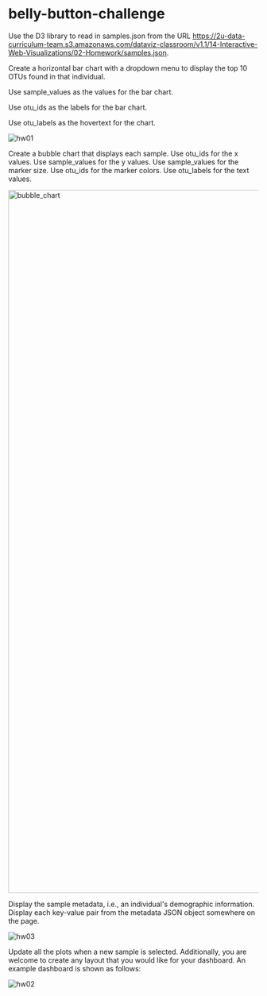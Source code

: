 # belly-button-challenge

Use the D3 library to read in samples.json from the URL https://2u-data-curriculum-team.s3.amazonaws.com/dataviz-classroom/v1.1/14-Interactive-Web-Visualizations/02-Homework/samples.json.

Create a horizontal bar chart with a dropdown menu to display the top 10 OTUs found in that individual.

Use sample_values as the values for the bar chart.

Use otu_ids as the labels for the bar chart.

Use otu_labels as the hovertext for the chart.

![hw01](https://github.com/sladertorres/belly-button-challenge/assets/134868789/3d1b9df5-9285-4666-a488-9439e02ab385)

Create a bubble chart that displays each sample.
Use otu_ids for the x values.
Use sample_values for the y values.
Use sample_values for the marker size.
Use otu_ids for the marker colors.
Use otu_labels for the text values.

<img width="1416" alt="bubble_chart" src="https://github.com/sladertorres/belly-button-challenge/assets/134868789/2122889b-783f-4e7d-83d5-a092730d3e9c">

Display the sample metadata, i.e., an individual's demographic information.
Display each key-value pair from the metadata JSON object somewhere on the page.

![hw03](https://github.com/sladertorres/belly-button-challenge/assets/134868789/7680d45f-3893-464e-b191-5d00408b78ec)

Update all the plots when a new sample is selected. Additionally, you are welcome to create any layout that you would like for your dashboard. An example dashboard is shown as follows:

![hw02](https://github.com/sladertorres/belly-button-challenge/assets/134868789/b5c842a3-d011-4c82-9971-4c9f9212ca3f)




